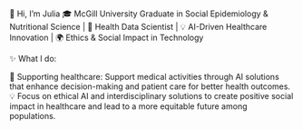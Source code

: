 👋 Hi, I’m Julia 
🎓 McGill University Graduate in Social Epidemiology & Nutritional Science | 🔬 Health Data Scientist | 💡 AI-Driven Healthcare Innovation | 🌍 Ethics & Social Impact in Technology

✨ What I do:

🌱 Supporting healthcare: Support medical activities through AI solutions that enhance decision-making and patient care for better health outcomes.
💡 Focus on ethical AI and interdisciplinary solutions to create positive social impact in healthcare and lead to a more equitable future among populations. 



<!---
JuliaJingYu/JuliaJingYu is a ✨ special ✨ repository because its `README.md` (this file) appears on your GitHub profile.
You can click the Preview link to take a look at your changes.
--->
